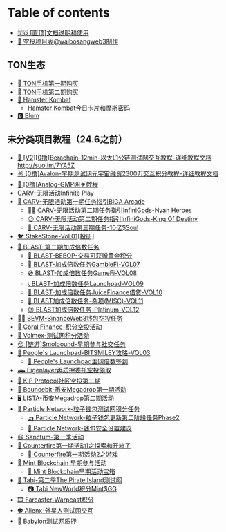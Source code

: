 # Table of contents

* [🇹🇴 \[置顶\]文档说明和使用](README.md)
* [🥱 空投项目表@waibosangweb3制作](kong-tou-xiang-mu-biao-waibosangweb3-zhi-zuo.md)

## TON生态

* [🥎 TON手机第一期购买](<README (1).md>)
* [🏉 TON手机第二期购买](ton-sheng-tai/ton-shou-ji-di-er-qi-gou-mai.md)
* [🐹 Hamster Kombat](ton-sheng-tai/hamster-kombat/README.md)
  * [Hamster Kombat今日卡片和摩斯密码](ton-sheng-tai/hamster-kombat/hamster-kombat-jin-ri-ka-pian-he-mo-si-mi-ma.md)
* [🅱️ Blum](ton-sheng-tai/blum.md)

## 未分类项目教程（24.6之前）

* [🐻 \[V2\]\[0撸\]Berachain-12min-以太L1公链测试网交互教程-详细教程文档http://suo.im/7YA5Z](wai-bo-sang-web3-kong-tou-jiao-cheng/v20-lu-berachain12min-yi-tai-l1-gong-lian-ce-shi-wang-jiao-hu-jiao-cheng-xiang-xi-jiao-cheng-wen-dan.md)
* [🪅 \[0撸\]Avalon-早期测试网元宇宙融资2300万交互积分教程-详细教程文档](wei-fen-lei-xiang-mu-jiao-cheng-24.6-zhi-qian/0-lu-avalon-zao-qi-ce-shi-wang-yuan-yu-zhou-rong-zi-2300-wan-jiao-hu-ji-fen-jiao-cheng-xiang-xi-jiao.md)
* [🤭 \[0撸\]Analog-GMP网关教程](wei-fen-lei-xiang-mu-jiao-cheng-24.6-zhi-qian/0-lu-analoggmp-wang-guan-jiao-cheng.md)
* [CARV-无限活动Infinite Play](wei-fen-lei-xiang-mu-jiao-cheng-24.6-zhi-qian/carv-wu-xian-huo-dong-infinite-play.md)
* [🚛 CARV-无限活动第一期任务指引BIGA Arcade](wei-fen-lei-xiang-mu-jiao-cheng-24.6-zhi-qian/carv-wu-xian-huo-dong-di-yi-qi-ren-wu-zhi-yin-biga-arcade/README.md)
  * [🦸‍♀️ CARV-无限活动第二期任务指引InfiniGods-Nyan Heroes](wei-fen-lei-xiang-mu-jiao-cheng-24.6-zhi-qian/carv-wu-xian-huo-dong-di-yi-qi-ren-wu-zhi-yin-biga-arcade/carv-wu-xian-huo-dong-di-er-qi-ren-wu-zhi-yin-infinigodsnyan-heroes.md)
  * [😉 CARV-无限活动第二期任务指引InfiniGods-King Of Destiny](wei-fen-lei-xiang-mu-jiao-cheng-24.6-zhi-qian/carv-wu-xian-huo-dong-di-yi-qi-ren-wu-zhi-yin-biga-arcade/carv-wu-xian-huo-dong-di-er-qi-ren-wu-zhi-yin-infinigodsking-of-destiny.md)
  * [🙂 CARV-无限活动第三期任务-10亿$Soul](wei-fen-lei-xiang-mu-jiao-cheng-24.6-zhi-qian/carv-wu-xian-huo-dong-di-yi-qi-ren-wu-zhi-yin-biga-arcade/carv-wu-xian-huo-dong-di-san-qi-ren-wu-10-yi-soul.md)
* [🐦 StakeStone-Vol.01\[投研\]](wei-fen-lei-xiang-mu-jiao-cheng-24.6-zhi-qian/stakestonevol.01-tou-yan.md)
* [🥸 BLAST-第二期加成倍数任务](wei-fen-lei-xiang-mu-jiao-cheng-24.6-zhi-qian/blast-di-er-qi-jia-cheng-bei-shu-ren-wu/README.md)
  * [🏹 BLAST-BEBOP-交易可获赠黄金积分](wei-fen-lei-xiang-mu-jiao-cheng-24.6-zhi-qian/blast-di-er-qi-jia-cheng-bei-shu-ren-wu/blastbebop-jiao-yi-ke-huo-zeng-huang-jin-ji-fen.md)
  * [🚛 BLAST-加成倍数任务GambleFi-VOL07](wei-fen-lei-xiang-mu-jiao-cheng-24.6-zhi-qian/blast-di-er-qi-jia-cheng-bei-shu-ren-wu/blast-jia-cheng-bei-shu-ren-wu-gamblefivol07.md)
  * [💿 BLAST-加成倍数任务GameFi-VOL08](wei-fen-lei-xiang-mu-jiao-cheng-24.6-zhi-qian/blast-di-er-qi-jia-cheng-bei-shu-ren-wu/blast-jia-cheng-bei-shu-ren-wu-gamefivol08.md)
  * [📞 BLAST-加成倍数任务Launchpad-VOL09](wei-fen-lei-xiang-mu-jiao-cheng-24.6-zhi-qian/blast-di-er-qi-jia-cheng-bei-shu-ren-wu/blast-jia-cheng-bei-shu-ren-wu-launchpadvol09.md)
  * [👋 BLAST-加成倍数任务JuiceFinance借贷-VOL10](wei-fen-lei-xiang-mu-jiao-cheng-24.6-zhi-qian/blast-di-er-qi-jia-cheng-bei-shu-ren-wu/blast-jia-cheng-bei-shu-ren-wu-juicefinance-jie-dai-vol10.md)
  * [🤩 BLAST加成倍数任务-杂项(MISC)-VOL11](wei-fen-lei-xiang-mu-jiao-cheng-24.6-zhi-qian/blast-di-er-qi-jia-cheng-bei-shu-ren-wu/blast-jia-cheng-bei-shu-ren-wu-za-xiang-miscvol11.md)
  * [😍 BLAST加成倍数任务-Platinum-VOL12](wei-fen-lei-xiang-mu-jiao-cheng-24.6-zhi-qian/blast-di-er-qi-jia-cheng-bei-shu-ren-wu/blast-jia-cheng-bei-shu-ren-wu-platinumvol12.md)
* [🚵‍♀️ BEVM-BinanceWeb3钱包空投任务](wei-fen-lei-xiang-mu-jiao-cheng-24.6-zhi-qian/bevmbinanceweb3-qian-bao-kong-tou-ren-wu.md)
* [🛞 Coral Finance-积分空投活动](wei-fen-lei-xiang-mu-jiao-cheng-24.6-zhi-qian/coral-finance-ji-fen-kong-tou-huo-dong.md)
* [🎣 Volmex-测试网积分活动](wei-fen-lei-xiang-mu-jiao-cheng-24.6-zhi-qian/volmex-ce-shi-wang-ji-fen-huo-dong.md)
* [😚 \[链游\]Smolbound-早期参与社交任务](wei-fen-lei-xiang-mu-jiao-cheng-24.6-zhi-qian/lian-you-smolbound-zao-qi-can-yu-she-jiao-ren-wu.md)
* [🚐 People's Launchpad-BITSMILEY攻略-VOL03](wei-fen-lei-xiang-mu-jiao-cheng-24.6-zhi-qian/peoples-launchpadbitsmiley-gong-le-vol03/README.md)
  * [🥎 People's Launchpad主网倍数签到](wei-fen-lei-xiang-mu-jiao-cheng-24.6-zhi-qian/peoples-launchpadbitsmiley-gong-le-vol03/peoples-launchpad-zhu-wang-bei-shu-qian-dao.md)
* [🛻 Eigenlayer再质押委托空投领取](wei-fen-lei-xiang-mu-jiao-cheng-24.6-zhi-qian/eigenlayer-zai-zhi-ya-wei-tuo-kong-tou-ling-qu.md)
* [🎣 KIP Protocol社区空投第二期](wei-fen-lei-xiang-mu-jiao-cheng-24.6-zhi-qian/kip-protocol-she-qu-kong-tou-di-er-qi.md)
* [🦽 Bouncebit-币安Megadrop第一期活动](wei-fen-lei-xiang-mu-jiao-cheng-24.6-zhi-qian/bouncebit-bi-an-megadrop-di-yi-qi-huo-dong.md)
* [🖥️ LISTA-币安Megadrop第二期活动](wei-fen-lei-xiang-mu-jiao-cheng-24.6-zhi-qian/lista-bi-an-megadrop-di-er-qi-huo-dong.md)
* [💛 Particle Network-粒子钱包测试网积分任务](wei-fen-lei-xiang-mu-jiao-cheng-24.6-zhi-qian/particle-network-li-zi-qian-bao-ce-shi-wang-ji-fen-ren-wu/README.md)
  * [🛺 Particle Network-粒子钱包更新第二阶段任务Phase2](wei-fen-lei-xiang-mu-jiao-cheng-24.6-zhi-qian/particle-network-li-zi-qian-bao-ce-shi-wang-ji-fen-ren-wu/particle-network-li-zi-qian-bao-geng-xin-di-er-jie-duan-ren-wu-phase2.md)
  * [📲 Particle Network-钱包安全设置建议](wei-fen-lei-xiang-mu-jiao-cheng-24.6-zhi-qian/particle-network-li-zi-qian-bao-ce-shi-wang-ji-fen-ren-wu/particle-network-qian-bao-an-quan-she-zhi-jian-yi.md)
* [😆 Sanctum-第一季活动](wei-fen-lei-xiang-mu-jiao-cheng-24.6-zhi-qian/sanctum-di-yi-ji-huo-dong.md)
* [🚨 Counterfire第一期活动1之探索和开箱子](wei-fen-lei-xiang-mu-jiao-cheng-24.6-zhi-qian/counterfire-di-yi-qi-huo-dong-1-zhi-tan-suo-he-kai-xiang-zi/README.md)
  * [🚡 Counterfire第一期活动2之游戏](wei-fen-lei-xiang-mu-jiao-cheng-24.6-zhi-qian/counterfire-di-yi-qi-huo-dong-1-zhi-tan-suo-he-kai-xiang-zi/counterfire-di-yi-qi-huo-dong-2-zhi-you-xi.md)
* [🌲 Mint Blockchain 早期参与活动](wei-fen-lei-xiang-mu-jiao-cheng-24.6-zhi-qian/mint-blockchain-zao-qi-can-yu-huo-dong/README.md)
  * [🌲 Mint Blockchain早期活动宝箱](wei-fen-lei-xiang-mu-jiao-cheng-24.6-zhi-qian/mint-blockchain-zao-qi-can-yu-huo-dong/mint-blockchain-zao-qi-huo-dong-bao-xiang.md)
* [📸 Tabi-第二季The Pirate Island测试网](wei-fen-lei-xiang-mu-jiao-cheng-24.6-zhi-qian/tabi-di-er-ji-the-pirate-island-ce-shi-wang/README.md)
  * [📷 Tabi NewWorld积分Mint$GG](wei-fen-lei-xiang-mu-jiao-cheng-24.6-zhi-qian/tabi-di-er-ji-the-pirate-island-ce-shi-wang/tabi-newworld-ji-fen-mintgg.md)
* [🎞️ Farcaster-Warpcast积分](wei-fen-lei-xiang-mu-jiao-cheng-24.6-zhi-qian/farcasterwarpcast-ji-fen.md)
* [👽 Alienx-外星人测试网交互](wei-fen-lei-xiang-mu-jiao-cheng-24.6-zhi-qian/alienx-wai-xing-ren-ce-shi-wang-jiao-hu.md)
* [👼 Babylon测试网质押](wei-fen-lei-xiang-mu-jiao-cheng-24.6-zhi-qian/babylon-ce-shi-wang-zhi-ya.md)
